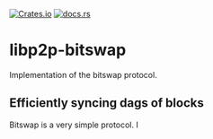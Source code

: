 [![Crates.io](https://img.shields.io/crates/v/libp2p-bitswap.svg)](https://crates.io/crates/libp2p-bitswap)
[![docs.rs](https://img.shields.io/badge/api-rustdoc-blue.svg)](https://docs.rs/libp2p-bitswap)

# libp2p-bitswap

Implementation of the bitswap protocol.

## Efficiently syncing dags of blocks

Bitswap is a very simple protocol. I